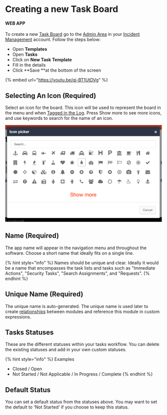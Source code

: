 # Creating a new Task Board

#### WEB APP

To create a new [Task Board](./) go to the [Admin Area](../admin-area/) in your [Incident Management](../getting-started.md) account. Follow the steps below:

* Open **Templates**
* Open **Tasks**
* Click on **New Task Template**
* Fill in the details
* Click **Save **at the bottom of the screen

{% embed url="https://youtu.be/qj-BT1UtDVg" %}



## Selecting An Icon (Required)

Select an icon for the board. This icon will be used to represent the board in the menu and when [Tagged in the Log](../updates/tagging-tasks-in-the-log.md). Press Show more to see more icons, and use keywords to search for the name of an icon.

![](<../../.gitbook/assets/selecting an icon (1).png>)

## Name (Required)

The app name will appear in the navigation menu and throughout the software. Choose a short name that ideally fits on a single line.

{% hint style="info" %}
Names should be unique and clear. Ideally it would be a name that encompasses the task lists and tasks such as "Immediate Actions", "Security Tasks", "Search Assignments", and "Requests". 
{% endhint %}

## Unique Name (Required)

The unique name is auto-generated. The unique name is used later to create [relationships](../admin-area/templates/form-builder-and-field-types/) between modules and reference this module in custom expressions.

## Tasks Statuses

These are the different statuses within your tasks workflow. You can delete the existing statuses and add in your own custom statuses. 

{% hint style="info" %}
Examples

* Closed / Open
* Not Started / Not Applicable / In Progress / Complete
{% endhint %}

## Default Status

You can set a default status from the statuses above. You may want to set the default to 'Not Started' if you choose to keep this status. 
